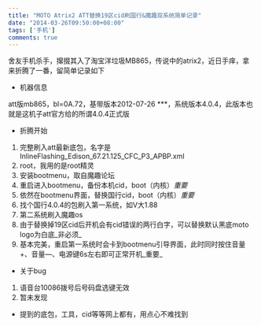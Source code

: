 ```yaml
---
title: "MOTO Atrix2 ATT替换19区cid刷国行&魔趣双系统简单记录"
date: "2014-03-26T09:50:00+08:00"
tags: ['手机']
comments: true
---
```



舍友手机杀手，撺掇其入了淘宝洋垃圾MB865，传说中的atrix2，近日手痒，拿来折腾了一番，留简单记录如下

*   机器信息

att版mb865，bl=0A.72，基带版本2012-07-26 ***，系统版本4.0.4，此版本也就是这机子att官方给的所谓4.0.4正式版

<!--more-->

*   折腾开始

1.  完整刷入att最新底包，名字是InlineFlashing_Edison_67.21.125_CFC_P3_APBP.xml
2.  root，我用的是root精灵
3.  安装bootmenu，取自魔趣论坛
4.  重启进入bootmenu，备份本机cid，boot（内核）_重要_
5.  依然在bootmenu界面，替换国行cid，boot（内核）_重要_
6.  找个国行4.0.4的包刷入第一系统，如V大1.88
7.  第二系统刷入魔趣os
8.  由于替换掉19区cid后开机会有cid错误的两行白字，可以替换默认黑底moto logo为白底_非必须_
9.  基本完美，重启第一系统时会卡到bootmenu引导界面，此时同时按住音量+、音量—、电源键6s左右即可正常开机_重要_

*   关于bug

1.  语音台10086拨号后号码盘选键无效
2.  暂未发现

*   提到的底包，工具，cid等等网上都有，用点心不难找到
